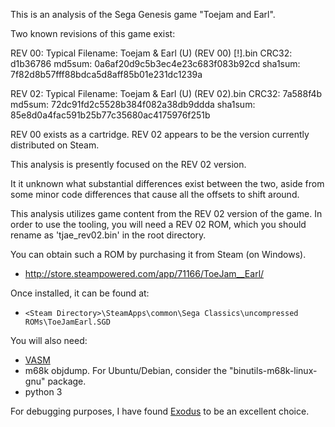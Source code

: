 This is an analysis of the Sega Genesis game "Toejam and Earl".

Two known revisions of this game exist:

REV 00:
Typical Filename: Toejam & Earl (U) (REV 00) [!].bin
CRC32:    d1b36786
md5sum:   0a6af20d9c5b3ec4e23c683f083b92cd
sha1sum:  7f82d8b57fff88bdca5d8aff85b01e231dc1239a

REV 02:
Typical Filename: Toejam & Earl (U) (REV 02).bin
CRC32:    7a588f4b
md5sum:   72dc91fd2c5528b384f082a38db9ddda
sha1sum:  85e8d0a4fac591b25b77c35680ac4175976f251b

REV 00 exists as a cartridge.
REV 02 appears to be the version currently distributed on Steam.

This analysis is presently focused on the REV 02 version.

It it unknown what substantial differences exist between the two, aside from
some minor code differences that cause all the offsets to shift around.

This analysis utilizes game content from the REV 02 version of the game.
In order to use the tooling, you will need a REV 02 ROM, which you should
rename as 'tjae_rev02.bin' in the root directory.

You can obtain such a ROM by purchasing it from Steam (on Windows).
- http://store.steampowered.com/app/71166/ToeJam__Earl/

Once installed, it can be found at:
- `<Steam Directory>\SteamApps\common\Sega Classics\uncompressed ROMs\ToeJamEarl.SGD`

You will also need:
- [VASM](http://sun.hasenbraten.de/vasm/)
- m68k objdump. For Ubuntu/Debian, consider the "binutils-m68k-linux-gnu" package.
- python 3

For debugging purposes, I have found [Exodus](https://www.exodusemulator.com/) to
be an excellent choice.
